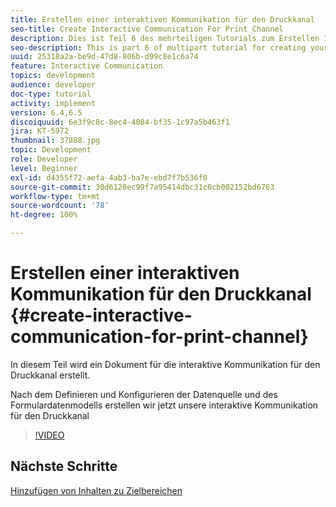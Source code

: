 ```yaml
---
title: Erstellen einer interaktiven Kommunikation für den Druckkanal
seo-title: Create Interactive Communication For Print Channel
description: Dies ist Teil 6 des mehrteiligen Tutorials zum Erstellen Ihres ersten interaktiven Kommunikationsdokuments für den Druckkanal. In diesem Teil wird ein Dokument für die interaktive Kommunikation für den Druckkanal erstellt.
seo-description: This is part 6 of multipart tutorial for creating your first interactive communication document for the print channel. In this part, Interactive Communication Document for Print channel is created.
uuid: 25318a2a-be9d-47d8-806b-d99c8e1c6a74
feature: Interactive Communication
topics: development
audience: developer
doc-type: tutorial
activity: implement
version: 6.4,6.5
discoiquuid: 6e3f9c8c-8ec4-4084-bf35-1c97a5b463f1
jira: KT-5972
thumbnail: 37888.jpg
topic: Development
role: Developer
level: Beginner
exl-id: d4355f72-aefa-4ab3-ba7e-ebd7f7b536f0
source-git-commit: 30d6120ec99f7a95414dbc31c0cb002152bd6763
workflow-type: tm+mt
source-wordcount: '78'
ht-degree: 100%

---
```


# Erstellen einer interaktiven Kommunikation für den Druckkanal {#create-interactive-communication-for-print-channel}

In diesem Teil wird ein Dokument für die interaktive Kommunikation für den Druckkanal erstellt.

Nach dem Definieren und Konfigurieren der Datenquelle und des Formulardatenmodells erstellen wir jetzt unsere interaktive Kommunikation für den Druckkanal

>[!VIDEO](https://video.tv.adobe.com/v/37888?quality=12&learn=on)

## Nächste Schritte

[Hinzufügen von Inhalten zu Zielbereichen](./add-content-to-target-areas.md)

